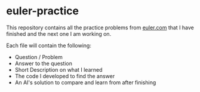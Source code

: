# euler-practice
This repository contains all the practice problems from [euler.com](https://projecteuler.net/archives) that I have finished and the next one I am working on. 

Each file will contain the following:
- Question / Problem
- Answer to the question
- Short Description on what I learned
- The code I developed to find the answer
- An AI's solution to compare and learn from after finishing
